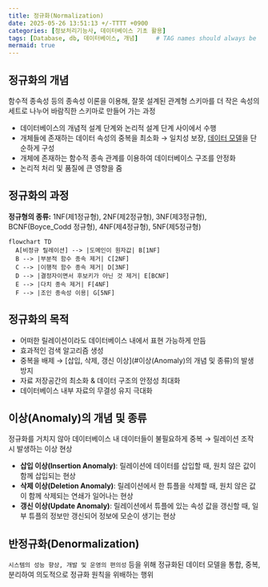 ```yaml
---
title: 정규화(Normalization)
date: 2025-05-26 13:51:13 +/-TTTT +0900
categories: [정보처리기능사, 데이터베이스 기초 활용]
tags: [Database, db, 데이터베이스, 개념]     # TAG names should always be lowercase
mermaid: true
---
```


## 정규화의 개념
함수적 종속성 등의 종속성 이론을 이용해, 잘못 설계된 관계형 스키마를 더 작은 속성의 세트로 나누어 바람직한 스키마로 만들어 가는 과정
* 데이터베이스의 개념적 설계 단계와 논리적 설계 단계 사이에서 수행
* 개체들에 존재하는 데이터 속성의 중복을 최소화 → 일치성 보장, [데이터 모델](https://alder-r.github.io/posts/%EB%8D%B0%EC%9D%B4%ED%84%B0-%EB%AA%A8%EB%8D%B8/)을 단순하게 구성
* 개체에 존재하는 함수적 종속 관계를 이용하여 데이터베이스 구조를 안정화
* 논리적 처리 및 품질에 큰 영향을 줌

## 정규화의 과정
**정규형의 종류:** 1NF(제1정규형), 2NF(제2정규형), 3NF(제3정규형), BCNF(Boyce_Codd 정규형), 4NF(제4정규형), 5NF(제5정규형)

```mermaid
flowchart TD
  A[비정규 릴레이션] --> |도메인이 원자값| B[1NF]
  B --> |부분적 함수 종속 제거| C[2NF]
  C --> |이행적 함수 종속 제거| D[3NF]
  D --> |결정자이면서 후보키가 아닌 것 제거| E[BCNF]
  E --> |다치 종속 제거| F[4NF]
  F --> |조인 종속성 이용| G[5NF]
```

## 정규화의 목적
* 어떠한 릴레이션이라도 데이터베이스 내에서 표현 가능하게 만듬
* 효과적인 검색 알고리즘 생성
* 중복을 배제 → [삽입, 삭제, 갱신 이상](#이상(Anomaly)의 개념 및 종류)의 발생 방지
* 자료 저장공간의 최소화 & 데이터 구조의 안정성 최대화
* 데이터베이스 내부 자료의 무결성 유지 극대화

## 이상(Anomaly)의 개념 및 종류
정규화를 거치지 않아 데이터베이스 내 데이터들이 불필요하게 중복 → 릴레이션 조작 시 발생하는 이상 현상
* **삽입 이상(Insertion Anomaly)**: 릴레이션에 데이터를 삽입할 때, 원치 않은 값이 함께 삽입되는 현상
* **삭제 이상(Deletion Anomaly)**: 릴레이션에서 한 튜플을 삭제할 때, 원치 않은 값이 함께 삭제되는 연쇄가 일어나는 현상
* **갱신 이상(Update Anomaly)**: 릴레이션에서 튜플에 있는 속성 값을 갱신할 때, 일부 튜플의 정보만 갱신되어 정보에 모순이 생기는 현상

## 반정규화(Denormalization)
`시스템의 성능 향상, 개발 및 운영의 편의성` 등을 위해 정규화된 데이터 모델을 통합, 중복, 분리하여 의도적으로 정규화 원칙을 위배하는 행위